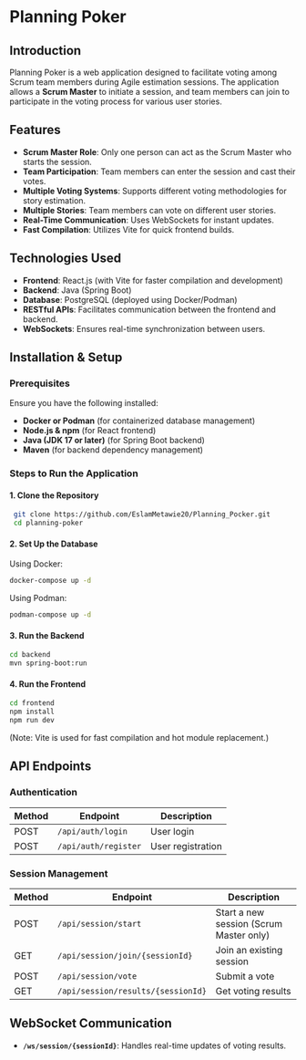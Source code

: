 # Planning Poker

## Introduction
Planning Poker is a web application designed to facilitate voting among Scrum team members during Agile estimation sessions. The application allows a **Scrum Master** to initiate a session, and team members can join to participate in the voting process for various user stories.

## Features
- **Scrum Master Role**: Only one person can act as the Scrum Master who starts the session.
- **Team Participation**: Team members can enter the session and cast their votes.
- **Multiple Voting Systems**: Supports different voting methodologies for story estimation.
- **Multiple Stories**: Team members can vote on different user stories.
- **Real-Time Communication**: Uses WebSockets for instant updates.
- **Fast Compilation**: Utilizes Vite for quick frontend builds.

## Technologies Used
- **Frontend**: React.js (with Vite for faster compilation and development)
- **Backend**: Java (Spring Boot)
- **Database**: PostgreSQL (deployed using Docker/Podman)
- **RESTful APIs**: Facilitates communication between the frontend and backend.
- **WebSockets**: Ensures real-time synchronization between users.

## Installation & Setup

### Prerequisites
Ensure you have the following installed:
- **Docker or Podman** (for containerized database management)
- **Node.js & npm** (for React frontend)
- **Java (JDK 17 or later)** (for Spring Boot backend)
- **Maven** (for backend dependency management)

### Steps to Run the Application

#### 1. Clone the Repository
```sh
 git clone https://github.com/EslamMetawie20/Planning_Pocker.git
 cd planning-poker
```

#### 2. Set Up the Database
Using Docker:
```sh
docker-compose up -d
```
Using Podman:
```sh
podman-compose up -d
```

#### 3. Run the Backend
```sh
cd backend
mvn spring-boot:run
```

#### 4. Run the Frontend
```sh
cd frontend
npm install
npm run dev
```
(Note: Vite is used for fast compilation and hot module replacement.)

## API Endpoints

### Authentication
| Method | Endpoint | Description |
|--------|---------|-------------|
| POST   | `/api/auth/login` | User login |
| POST   | `/api/auth/register` | User registration |

### Session Management
| Method | Endpoint | Description |
|--------|---------|-------------|
| POST   | `/api/session/start` | Start a new session (Scrum Master only) |
| GET    | `/api/session/join/{sessionId}` | Join an existing session |
| POST   | `/api/session/vote` | Submit a vote |
| GET    | `/api/session/results/{sessionId}` | Get voting results |

## WebSocket Communication
- **`/ws/session/{sessionId}`**: Handles real-time updates of voting results.



